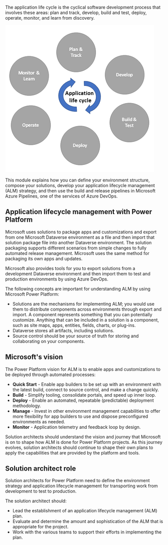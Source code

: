 The application life cycle is the cyclical software development process that involves these areas: plan and track, develop, build and test, deploy, operate, monitor, and learn from discovery.

![Diagram of application lifecycle management.](../media/1-alm.png)

This module explains how you can define your environment structure, compose your solutions, develop your application lifecycle management (ALM) strategy, and then use the build and release pipelines in Microsoft Azure Pipelines, one of the services of Azure DevOps.

## Application lifecycle management with Power Platform

Microsoft uses solutions to package apps and customizations and export from one Microsoft Dataverse environment as a file and then import that solution package file into another Dataverse environment. The solution packaging supports different scenarios from simple changes to fully automated release management. Microsoft uses the same method for packaging its own apps and updates.

Microsoft also provides tools for you to export solutions from a development Dataverse environment and then import them to test and production environments by using Azure DevOps.

The following concepts are important for understanding ALM by using Microsoft Power Platform:

- Solutions are the mechanisms for implementing ALM; you would use them to distribute components across environments through export and import. A component represents something that you can potentially customize. Anything that can be included in a solution is a component, such as site maps, apps, entities, fields, charts, or plug-ins.
- Dataverse stores all artifacts, including solutions.
- Source control should be your source of truth for storing and collaborating on your components.

## Microsoft's vision

The Power Platform vision for ALM is to enable apps and customizations to be deployed through automated processes: 

- **Quick Start** - Enable app builders to be set up with an environment with the latest build, connect to source control, and make a change quickly.
- **Build** - Simplify tooling, consolidate portals, and speed up inner loop.
- **Deploy** - Enable an automated, repeatable (predictable) deployment methodology.
- **Manage** - Invest in other environment management capabilities to offer more flexibility for app builders to use and dispose preconfigured environments as needed.
- **Monitor** - Application telemetry and feedback loop by design.

Solution architects should understand the vision and journey that Microsoft is on to shape how ALM is done for Power Platform projects.  As this journey evolves, solution architects should continue to shape their own plans to apply the capabilities that are provided by the platform and tools.

## Solution architect role

Solution architects for Power Platform need to define the environment strategy and application lifecycle management for transporting work from development to test to production.

The solution architect should:

- Lead the establishment of an application lifecycle management (ALM) plan.
- Evaluate and determine the amount and sophistication of the ALM that is appropriate for the project.
- Work with the various teams to support their efforts in implementing the plan.
